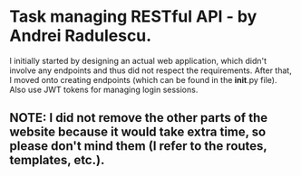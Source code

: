 # Task managing RESTful API - by Andrei Radulescu.

I initially started by designing an actual web application, which didn't involve any endpoints and thus did not respect the requirements.
After that, I moved onto creating endpoints (which can be found in the __init__.py file). Also use JWT tokens for managing login sessions.

## NOTE: I did not remove the other parts of the website because it would take extra time, so please don't mind them (I refer to the routes, templates, etc.).

